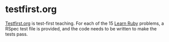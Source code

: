 testfirst.org
=============

[Testfirst.org](http://testfirst.org/) is test-first teaching. For each of the 15 [Learn Ruby](http://testfirst.org/learn_ruby) problems, a RSpec test file is provided, and the code needs to be written to make the tests pass. 